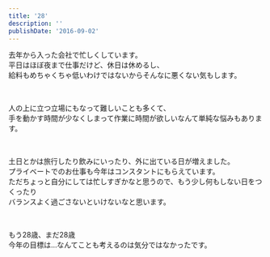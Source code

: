 ```yaml
---
title: '28'
description: ''
publishDate: '2016-09-02'
---
```


<p>去年から入った会社で忙しくしています。<br>
平日はほぼ夜まで仕事だけど、休日は休めるし、<br>
給料もめちゃくちゃ低いわけではないからそんなに悪くない気もします。</p>
<p>&nbsp;</p>
<p>人の上に立つ立場にもなって難しいことも多くて、<br>
手を動かす時間が少なくしまって作業に時間が欲しいなんて単純な悩みもあります。</p>
<p>&nbsp;</p>
<p>土日とかは旅行したり飲みにいったり、外に出ている日が増えました。<br>
プライベートでのお仕事も今年はコンスタントにもらえています。<br>
ただちょっと自分にしては忙しすぎかなと思うので、もう少し何もしない日をつくったり<br>
バランスよく過ごさないといけないなと思います。</p>
<p>&nbsp;</p>
<p>もう28歳、まだ28歳<br>
今年の目標は…なんてことも考えるのは気分ではなかったです。</p>

